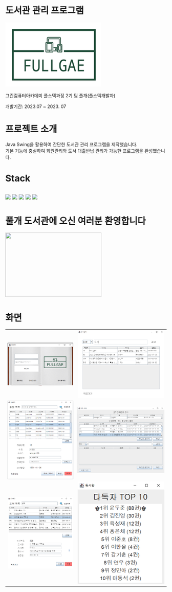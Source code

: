 # 도서관 관리 프로그램
<div text-align="center">
  <img src="src\library\images\library_logo_transparent.png" width="300" height="200">
</div>
<p>그린컴퓨터아카데미 풀스텍과정 2기 팀 풀개(풀스텍개발자)</p>
<p>개발기간: 2023.07 ~ 2023. 07</p>

# 프로젝트 소개
<p>Java Swing을 활용하여 간단한 도서관 관리 프로그램을 제작했습니다.</br> 기본 기능에 충실하여 회원관리와 도서 대출반납 관리가 가능한 프로그램을 완성했습니다.</p>

# Stack
<h2>
<!--이클립스 로고-->
<img src="https://img.shields.io/badge/eclipseide-2C2255?style=flat-square&logo=eclipseide&logoColor=white"/>
<!--Git 로고-->
<img src="https://img.shields.io/badge/git-F05032?style=flat-square&logo=git&logoColor=white"/>
<!--GitHub 로고-->
<img src="https://img.shields.io/badge/github-181717?style=flat-square&logo=github&logoColor=white"/>
<!--제이슨 로고-->
<img src="https://img.shields.io/badge/json-000000?style=flat-square&logo=json&logoColor=white"/>
<!--마리아 DB 로고-->
<img src="https://img.shields.io/badge/mariadb-003545?style=flat-square&logo=mariadb&logoColor=white"/>
</h2>

# 풀개 도서관에 오신 여러분 환영합니다
<div text-align="center">
  <img src="src\library\images\library_-_49375 (540p).gif" width=300 height=200치>
</div>

# 화면
<table>
  <tr>
    <td>
      <img src="src\library\captureImg\1_login.png">
    </td>
    <td>
      <img src="src\library\captureImg\8_bookSerching.png">
    </td>
  </tr>
  <tr>
    <td>
      <img src="src\library\captureImg\5_memberManaging.png">
    </td>
    <td>
      <img src="src\library\captureImg\6_bookInOut.png">
    </td>
  </tr>
  <tr>
    <td>
      <img src="src\library\captureImg\4_bookManaging.png">
    </td>
    <td>
      <img src="src\library\captureImg\9_raking.png">
    </td>
  </tr>
</table>